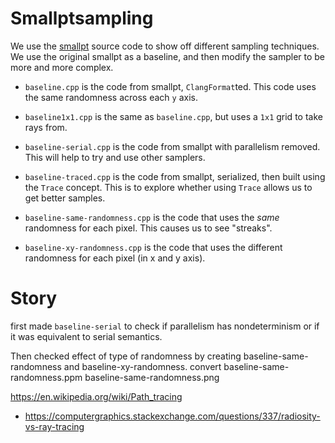 # Smallptsampling

We use the [smallpt](https://www.kevinbeason.com/smallpt/) source code
to show off different sampling techniques. We use the original smallpt
as a baseline, and then modify the sampler to be more and more complex.


- `baseline.cpp` is the code from smallpt, `ClangFormat`ted. This code
  uses the same randomness across each `y` axis.
- `baseline1x1.cpp` is the same as `baseline.cpp`, but uses a `1x1`
   grid to take rays from.
- `baseline-serial.cpp` is the code from smallpt with parallelism removed.
  This will help to try and use other samplers.
- `baseline-traced.cpp` is the code from smallpt, serialized, then built
  using the `Trace` concept. This is to explore whether using `Trace` allows
  us to get better samples.
- `baseline-same-randomness.cpp` is the code that uses the _same_ randomness
  for each pixel. This causes us to see "streaks".

- `baseline-xy-randomness.cpp` is the code that uses the different randomness
  for each pixel (in x and y axis).


# Story

first made `baseline-serial` to check if parallelism has nondeterminism
or if it was equivalent to serial semantics.

Then checked effect of type of randomness by creating baseline-same-randomness
and baseline-xy-randomness.
convert baseline-same-randomness.ppm baseline-same-randomness.png

https://en.wikipedia.org/wiki/Path_tracing

- https://computergraphics.stackexchange.com/questions/337/radiosity-vs-ray-tracing
